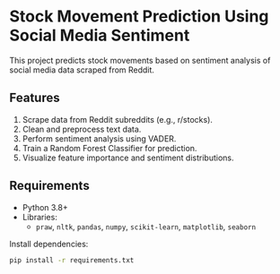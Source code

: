 # Stock Movement Prediction Using Social Media Sentiment

This project predicts stock movements based on sentiment analysis of social media data scraped from Reddit.

## Features
1. Scrape data from Reddit subreddits (e.g., r/stocks).
2. Clean and preprocess text data.
3. Perform sentiment analysis using VADER.
4. Train a Random Forest Classifier for prediction.
5. Visualize feature importance and sentiment distributions.

## Requirements
- Python 3.8+
- Libraries: 
  - `praw`, `nltk`, `pandas`, `numpy`, `scikit-learn`, `matplotlib`, `seaborn`

Install dependencies:
```bash
pip install -r requirements.txt
